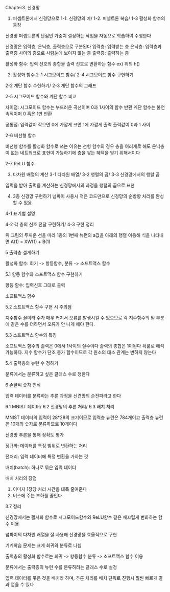 Chapter3. 신경망

1.	퍼셉트론에서 신경망으로
1-1.	신경망의 예/ 1-2. 퍼셉트론 복습/ 1-3 활성화 함수의 등장

신경망 퍼셉트론의 단점인 가중치 설정하는 작업을 자동으로 학습하여 수행한다

 

신경망은 입력층, 은닉층, 출력층으로 구분된다
입력층: 입력받는 층
은닉층: 입력층과 출력층 사이의 층으로 사람눈에 보이지 않는 층
출력층: 출력하는 층

 

활성화 함수: 입력 신호의 총합을 출력 신호로 변환하는 함수 ex) 위의 h()

2.	활성화 함수
2-1 시그모이드 함수/ 2-4 시그모이드 함수 구현하기

 

 

2-2 계단 함수 수현하기/ 2-3 계단 함수의 그래프

 

2-5 시그모이드 함수와 계단 함수 비교

차이점: 시그모이드 함수는 부드러운 곡선이며 0과 1사이의 함수 반환
		계단 함수는 불연속적이며 0 혹은 1만 반환

공통점: 입력값이 작으면 0에 가깝게 크면 1에 가깝게 출력
		출력값이 0과 1 사이

2-6 비선형 함수

비선형 함수를 활성화 함수로 쓰는 이유는 선형 함수의 경우 층을 여러개로 해도 은닉층이 없는 네트워크로 표현이 가능하기에 층을 쌓는 혜택을 얻기 위해서이다

2-7 ReLU 함수

 
 
 
3.	다차원 배열의 계산
3-1 다차원 배열/ 3-2 행렬의 곱/ 3-3 신경망에서의 행렬 곱

 
입력을 받아 출력을 계산하는 신경망에서의 과정을 행렬의 곱으로 표현

4.	3층 신경망 구현하기
넘파이 사용시 적은 코드만으로 신경망의 순방향 처리를 완성할 수 있음 

4-1 표기법 설명

 

4-2 각 층의 신호 전달 구현하기/ 4-3 구현 정리

 

위 그림의 두꺼운 선을 따라 1층의 1번째 뉴런의 a값을 아래의 행렬 이용해 식을 나타내면 A(1) = XW(1) + B(1) 
 

5 출력층 설계하기

활성화 함수: 회기 -> 항등함수, 분류 -> 소프트맥스 함수

5.1 항등 함수와 소프트맥스 함수 구현하기

항등 함수: 입력신호 그대로 출력

소프트맥스 함수
 
5.2 소프트맥스 함수 구현 시 주의점
 

지수함수 꼴이라 수가 매우 커져서 오류를 발생시킬 수 있으므로 각 지수함수의 밑 부분에 같은 수를 더하면서 오류가 안 나게 해야 한다.

5.3 소프트맥스 함수의 특징

소프트맥스 함수의 출력은 0에서 1사이의 실수이다
출력의 총합은 1이된다
확룰로 해석 가능하다.
지수 함수가 단조 증가 함수이므로 각 원소의 대소 관계는 변하지 않는다

5.4 출력층의 뉴런 수 정하기

분류에서는 분류하고 싶은 클래스 수로 정한다

6 손글씨 숫자 인식

입력 데이터를 분류하는 추론 과정을 신견망의 순전파라고 한다

6.1 MNIST 데이터/ 6.2 신경망의 추론 처리/ 6.3 배치 처리

MNIST 데이터의 입력이 28*28의 크기이므로 입력층 뉴런은 784개이고 출력층 뉴런은 10개의 숫자로 분류하므로 10개이다

신경망 추론을 통해 정확도 평가

정규화: 데이터를 특정 범위로 변환하는 처리

전처리: 입력 데이터에 특정 변환을 가하는 것

배치(batch): 하나로 묶은 입력 데이터

배치 처리의 장점 
1. 이미지 1장당 처리 시간을 대폭 줄여준다
2. 버스에 주는 부하를 줄인다

3.7 정리

신경망에서는 활서화 함수로 시그모이드함수와 ReLU함수 같은 매끄럽게 변화하는 함수 이용

넘파이의 다차원 배열을 잘 사용해 신경망을 효율적으로 구현

기계학습 문제는 크게 회귀와 분류로 나뉨

출력층의 활성화 함수로는 회귀 -> 항등함수 분류 -> 소프트맥스 함수 이용

분류에서는 출력층의 뉴런 수를 분류하려는 클래스 수로 설정

입력 데이터를 묶은 것을 배치라 하며, 추론 처리를 배치 단워로 진행시 훨씬 빠르게 결과 얻을 수 있다



